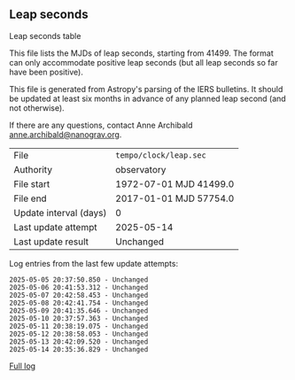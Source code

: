 
## Leap seconds

Leap seconds table

This file lists the MJDs of leap seconds, starting from 41499.
The format can only accommodate positive leap seconds (but all
leap seconds so far have been positive).

This file is generated from Astropy's parsing of the IERS
bulletins. It should be updated at least six months in advance
of any planned leap second (and not otherwise).

If there are any questions, contact Anne Archibald
<anne.archibald@nanograv.org>.

|     |     |
|:--- |:--- |
| File | `tempo/clock/leap.sec` |
| Authority | observatory |
| File start | 1972-07-01 MJD 41499.0 |
| File end | 2017-01-01 MJD 57754.0 |
| Update interval (days) | 0 |
| Last update attempt | 2025-05-14 |
| Last update result | Unchanged |

Log entries from the last few update attempts:
```
2025-05-05 20:37:50.850 - Unchanged
2025-05-06 20:41:53.312 - Unchanged
2025-05-07 20:42:58.453 - Unchanged
2025-05-08 20:42:41.754 - Unchanged
2025-05-09 20:41:35.646 - Unchanged
2025-05-10 20:37:57.363 - Unchanged
2025-05-11 20:38:19.075 - Unchanged
2025-05-12 20:38:58.053 - Unchanged
2025-05-13 20:42:09.520 - Unchanged
2025-05-14 20:35:36.829 - Unchanged
```
[Full log](https://raw.githubusercontent.com/ipta/pulsar-clock-corrections/main/log/tempo/clock/leap.sec.log)
